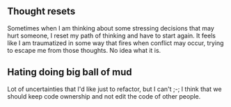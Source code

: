 ## Thought resets
Sometimes when I am thinking about some stressing decisions that may hurt someone, I reset my path of thinking and have to start again. It feels like I am traumatized in some way that fires when conflict may occur, trying to escape me from those thoughts. No idea what it is.

## Hating doing big ball of mud
Lot of uncertainties that I'd like just to refactor, but I can't ;-;
I think that we should keep code ownership and not edit the code of other people.


